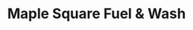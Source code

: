 ---
title: "Maple Square Fuel & Wash"
url: /maple-grove/maple-square-fuel-and-wash/
shop: convenience
---